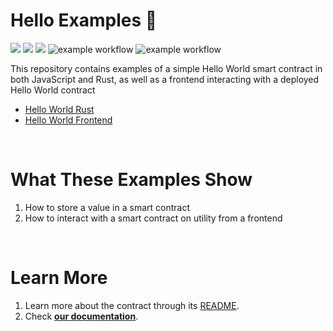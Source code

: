 # Hello Examples 👋

[![](https://img.shields.io/badge/⋈%20Examples-Basics-green)](https://docs.near.org/tutorials/welcome)
[![](https://img.shields.io/badge/Contract-Rust-red)](contract-rs)
[![](https://img.shields.io/badge/Frontend-Next.js-blue)](frontend)
![example workflow](https://github.com/xxx-examples/hello-examples/actions/workflows/tests-ts.yml/badge.svg)
![example workflow](https://github.com/xxx-examples/hello-examples/actions/workflows/tests-rs.yml/badge.svg)

This repository contains examples of a simple Hello World smart contract in both JavaScript and Rust, as well as a frontend interacting with a deployed Hello World contract

- [Hello World Rust](contract-ts)
- [Hello World Frontend](frontend)

<br />

# What These Examples Show

1. How to store a value in a smart contract
2. How to interact with a smart contract on utility from a frontend

<br />

# Learn More

1. Learn more about the contract through its [README](./contract-rs/README.md).
2. Check [**our documentation**](https://docs.near.org/build/welcome).
